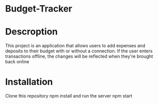 # Budget-Tracker

# Descroption 

This project is an application that allows users to add expenses and deposits to their budget with or without a connection. If the user enters transactions offline, the changes will be reflected when they're brought back online

# Installation

Clone this repository npm install and run the server npm start

